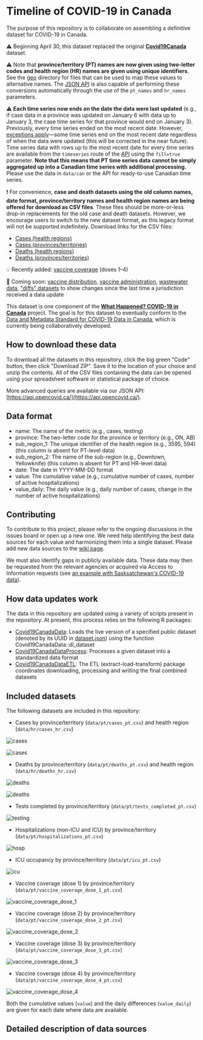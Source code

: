 # Timeline of COVID-19 in Canada

The purpose of this repository is to collaborate on assembling a definitive dataset for COVID-19 in Canada.

⚠️ Beginning April 30, this dataset replaced the original **[Covid19Canada](https://github.com/ccodwg/Covid19Canada)** dataset.

⚠️ Note that **province/territory (PT) names are now given using two-letter codes and health region (HR) names are given using unique identifiers**. See the [geo](https://github.com/ccodwg/CovidTimelineCanada/tree/main/geo) directory for files that can be used to map these values to alternative names. The [JSON API](https://api.opencovid.ca/) is also capable of performing these conversions automatically through the use of the `pt_names` and `hr_names` parameters.

⚠️ **Each time series now ends on the date the data were last updated** (e.g., if case data in a province was updated on January 6 with data up to January 3, the case time series for that province would end on January 3). Previously, every time series ended on the most recent date. However, [exceptions apply](https://github.com/ccodwg/CovidTimelineCanada/issues/40)—some time series end on the most recent date regardless of when the data were updated (this will be corrected in the near future). Time series data with rows up to the most recent date for every time series are available from the `timeseries` route of the [API](https://api.opencovid.ca/) using the `fill=true` parameter. **Note that this means that PT time series data cannot be simply aggregated up into a Canadian time series with additional processing.** Please use the data in `data/can` or the API for ready-to-use Canadian time series.

❗ For convenience, **case and death datasets using the old column names, date format, province/territory names and health region names are being offered for download as CSV files**. These files should be more-or-less drop-in replacements for the old case and death datasets. However, we encourage users to switch to the new dataset format, as this legacy format will not be supported indefinitely. Download links for the CSV files:

- [Cases (health regions)](https://api.opencovid.ca/timeseries?stat=cases&geo=hr&legacy=true&fmt=csv)
- [Cases (provinces/territories)](https://api.opencovid.ca/timeseries?stat=cases&geo=pt&legacy=true&fmt=csv)
- [Deaths (health regions)](https://api.opencovid.ca/timeseries?stat=deaths&geo=hr&legacy=true&fmt=csv)
- [Deaths (provinces/territories)](https://api.opencovid.ca/timeseries?stat=deaths&geo=pt&legacy=true&fmt=csv)

💡 Recently added: [vaccine coverage](https://github.com/ccodwg/CovidTimelineCanada/issues/21) (doses 1–4)
 
🚨 Coming soon: [vaccine distribution](https://github.com/ccodwg/CovidTimelineCanada/issues/22), [vaccine administration](https://github.com/ccodwg/CovidTimelineCanada/issues/47), [wastewater data](https://github.com/ccodwg/CovidTimelineCanada/issues/36), ["diffs" datasets](https://github.com/ccodwg/CovidTimelineCanada/issues/20) to show changes since the last time a jurisdiction received a data update

This dataset is one component of the **[What Happened? COVID-19 in Canada](https://whathappened.coronavirus.icu/)** project. The goal is for this dataset to eventually conform to the [Data and Metadata Standard for COVID-19 Data in Canada](https://github.com/ccodwg/CovidDataStandard), which is currently being collaboratively developed.

## How to download these data

To download all the datasets in this repository, click the big green "Code" button, then click "Download ZIP". Save it to the location of your choice and unzip the contents. All of the CSV files containing the data can be opened using your spreadsheet software or statistical package of choice.

More advanced queries are available via our JSON API: [https://api.opencovid.ca/](https://api.opencovid.ca/).

## Data format

- name: The name of the metric (e.g., cases, testing)
- province: The two-letter code for the province or territory (e.g., ON, AB)
- sub_region_1: The unique identifier of the health region (e.g., 3595, 594) (this column is absent for PT-level data)
- sub_region_2: The name of the sub-region (e.g., Downtown, Yellowknife) (this column is absent for PT and HR-level data)
- date: The date in YYYY-MM-DD format
- value: The cumulative value (e.g., cumulative number of cases, number of active hospitalizations)
- value_daily: The daily value (e.g., daily number of cases, change in the number of active hospitalizations)

## Contributing

To contribute to this project, please refer to the ongoing discussions in the issues board or open up a new one. We need help identifying the best data sources for each value and harmonizing them into a single dataset. Please add new data sources to the [wiki page](https://github.com/ccodwg/CovidTimelineCanada/wiki/List-of-data-sources).

We must also identify gaps in publicly available data. These data may then be requested from the relevant agencies or acquired via Access to Information requests (see [an example with Sasksatchewan's COVID-19 data](https://data.gripe/covid-19-in-saskatchewan/)).

## How data updates work

The data in this repository are updated using a variety of scripts present in the repository. At present, this process relies on the following R packages:

* [Covid19CanadaData](https://github.com/ccodwg/Covid19CanadaData): Loads the live version of a specified public dataset (denoted by its UUID in [dataset.json](https://github.com/ccodwg/Covid19CanadaArchive/blob/master/datasets.json)) using the function Covid19CanadaData::dl_dataset
* [Covid19CanadaDataProcess](https://github.com/ccodwg/Covid19CanadaDataProcess): Processes a given dataset into a standardized data format
* [Covid19CanadaDataETL](https://github.com/ccodwg/Covid19CanadaETL): The ETL (extract-load-transform) package coordinates downloading, processing and writing the final combined datasets

## Included datasets

The following datasets are included in this repository:

* Cases by province/territory (`data/pt/cases_pt.csv`) and health region (`data/hr/cases_hr.csv`)

![cases](https://raw.githubusercontent.com/ccodwg/CovidTimelineCanadaPlots/main/plots/cases_pt.png)

![cases](https://raw.githubusercontent.com/ccodwg/CovidTimelineCanadaPlots/main/plots/cases_hr.png)

* Deaths by province/territory (`data/pt/deaths_pt.csv`) and health region (`data/hr/deaths_hr.csv`)

![deaths](https://raw.githubusercontent.com/ccodwg/CovidTimelineCanadaPlots/main/plots/deaths_pt.png)

![deaths](https://raw.githubusercontent.com/ccodwg/CovidTimelineCanadaPlots/main/plots/deaths_hr.png)

* Tests completed by province/territory (`data/pt/tests_completed_pt.csv`)

![testing](https://raw.githubusercontent.com/ccodwg/CovidTimelineCanadaPlots/main/plots/tests_completed_pt.png)

* Hospitalizations (non-ICU and ICU) by province/territory (`data/pt/hospitalizations_pt.csv`)

![hosp](https://raw.githubusercontent.com/ccodwg/CovidTimelineCanadaPlots/main/plots/hospitalizations_pt.png)

* ICU occupancy by province/territory (`data/pt/icu_pt.csv`)

![icu](https://raw.githubusercontent.com/ccodwg/CovidTimelineCanadaPlots/main/plots/icu_pt.png)

* Vaccine coverage (dose 1) by province/territory (`data/pt/vaccine_coverage_dose_1_pt.csv`)

![vaccine_coverage_dose_1](https://raw.githubusercontent.com/ccodwg/CovidTimelineCanadaPlots/main/plots/vaccine_coverage_dose_1_pt.png)

* Vaccine coverage (dose 2) by province/territory (`data/pt/vaccine_coverage_dose_2_pt.csv`)

![vaccine_coverage_dose_2](https://raw.githubusercontent.com/ccodwg/CovidTimelineCanadaPlots/main/plots/vaccine_coverage_dose_2_pt.png)

* Vaccine coverage (dose 3) by province/territory (`data/pt/vaccine_coverage_dose_3_pt.csv`)

![vaccine_coverage_dose_3](https://raw.githubusercontent.com/ccodwg/CovidTimelineCanadaPlots/main/plots/vaccine_coverage_dose_3_pt.png)

* Vaccine coverage (dose 4) by province/territory (`data/pt/vaccine_coverage_dose_4_pt.csv`)

![vaccine_coverage_dose_4](https://raw.githubusercontent.com/ccodwg/CovidTimelineCanadaPlots/main/plots/vaccine_coverage_dose_4_pt.png)

Both the cumulative values (`value`) and the daily differences (`value_daily`) are given for each date where data are available.

## Detailed description of data sources

<!-- data sources -->

